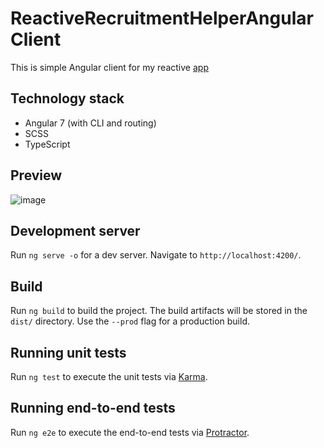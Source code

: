 # ReactiveRecruitmentHelperAngularClient

This is simple Angular client for my reactive [app](https://github.com/xenonso/ReactiveRecruitmentHelper)

## Technology stack

* Angular 7 (with CLI and routing)
* SCSS
* TypeScript

## Preview

![image](https://user-images.githubusercontent.com/31374669/48158300-7ba1a200-e2d2-11e8-9846-5afa90ddfb90.png)

## Development server

Run `ng serve -o` for a dev server. Navigate to `http://localhost:4200/`.

## Build

Run `ng build` to build the project. The build artifacts will be stored in the `dist/` directory. Use the `--prod` flag for a production build.

## Running unit tests

Run `ng test` to execute the unit tests via [Karma](https://karma-runner.github.io).

## Running end-to-end tests

Run `ng e2e` to execute the end-to-end tests via [Protractor](http://www.protractortest.org/).
